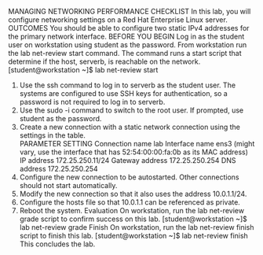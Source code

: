 MANAGING NETWORKING 
PERFORMANCE CHECKLIST 
In this lab, you will configure networking settings on a Red Hat Enterprise Linux server. 
OUTCOMES 
You should be able to configure two static IPv4 addresses for the primary network interface. 
BEFORE YOU BEGIN 
Log in as the student user on workstation using student as the password. 
From workstation run the lab net-review start command. The command runs a start script that determine if the host, serverb, is reachable on the network. 
[student@workstation ~]$ lab net-review start 
1. Use the ssh command to log in to serverb as the student user. The systems are configured to use SSH keys for authentication, so a password is not required to log in to serverb.
2. Use the sudo -i command to switch to the root user. If prompted, use student as the password.
3. Create a new connection with a static network connection using the settings in the table.              
PARAMETER 
SETTING 
Connection name 
lab 
Interface name 
ens3 (might vary, use the interface that has 52:54:00:00:fa:0b as its MAC address) 
IP address 
172.25.250.11/24 
Gateway address 
172.25.250.254 
DNS address 
172.25.250.254 
4. Configure the new connection to be autostarted. Other connections should not start automatically.
5. Modify the new connection so that it also uses the address 10.0.1.1/24.
6. Configure the hosts file so that 10.0.1.1 can be referenced as private.
7. Reboot the system. 
Evaluation 
On workstation, run the lab net-review grade script to confirm success on this lab. 
[student@workstation ~]$ lab net-review grade
Finish 
On workstation, run the lab net-review finish script to finish this lab. 
[student@workstation ~]$ lab net-review finish This concludes the lab. 
